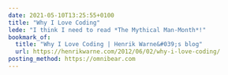 ```yaml
---
date: 2021-05-10T13:25:55+0100
title: "Why I Love Coding"
lede: "I think I need to read *The Mythical Man-Month*!"
bookmark_of:
  title: "Why I Love Coding | Henrik Warne&#039;s blog"
  url: https://henrikwarne.com/2012/06/02/why-i-love-coding/
posting_method: https://omnibear.com
---
```


